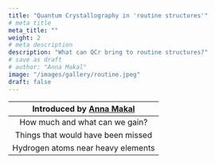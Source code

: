 ```yaml
---
title: "Quantum Crystallography in 'routine structures'"
# meta title
meta_title: ""
weight: 2
# meta description
description: "What can QCr bring to routine structures?"
# save as draft
# author: "Anna Makal"
image: "/images/gallery/routine.jpeg"
draft: false
---
```


Introduced by [Anna Makal](/authors/anna-makal)|
|:-----------:|
|How much and what can we gain?|
|Things that would have been missed|
|Hydrogen atoms near heavy elements|

